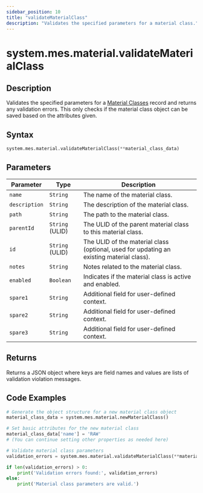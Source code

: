 ```yaml
---
sidebar_position: 10
title: "validateMaterialClass"
description: "Validates the specified parameters for a material class."
---
```


# system.mes.material.validateMaterialClass

## Description

Validates the specified parameters for a [Material Classes](../../data-model/material-model/material-class) record and returns any validation errors.
This only checks if the material class object can be saved based on the attributes given.

## Syntax

```python
system.mes.material.validateMaterialClass(**material_class_data)
```

## Parameters

| Parameter     | Type            | Description                                                                              |
| ------------- | --------------- | ---------------------------------------------------------------------------------------- |
| `name`        | `String`        | The name of the material class.                                                          |
| `description` | `String`        | The description of the material class.                                                   |
| `path`        | `String`        | The path to the material class.                                                          |
| `parentId`    | `String` (ULID) | The ULID of the parent material class to this material class.                            |
| `id`          | `String` (ULID) | The ULID of the material class (optional, used for updating an existing material class). |
| `notes`       | `String`        | Notes related to the material class.                                                     |
| `enabled`     | `Boolean`       | Indicates if the material class is active and enabled.                                   |
| `spare1`      | `String`        | Additional field for user-defined context.                                               |
| `spare2`      | `String`        | Additional field for user-defined context.                                               |
| `spare3`      | `String`        | Additional field for user-defined context.                                               |

## Returns

Returns a JSON object where keys are field names and values are lists of validation violation messages.

## Code Examples

```python
# Generate the object structure for a new material class object
material_class_data = system.mes.material.newMaterialClass()

# Set basic attributes for the new material class
material_class_data['name'] = 'RAW'
# (You can continue setting other properties as needed here)

# Validate material class parameters
validation_errors = system.mes.material.validateMaterialClass(**material_class_data)

if len(validation_errors) > 0:
    print('Validation errors found:', validation_errors)
else:
    print('Material class parameters are valid.')
```
